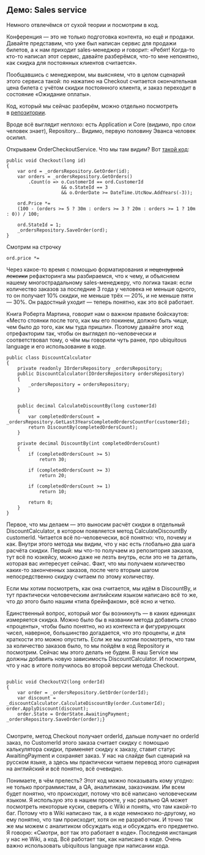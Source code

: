 ## Демо: Sales service

  
Немного отвлечёмся от сухой теории и посмотрим в код.   
  
Конференция — это не только подготовка контента, но ещё и продажи. Давайте представим, что уже был написан сервис для продажи билетов, а к нам приходит sales-менеджер и говорит: «Ребят! Когда-то кто-то написал этот сервис, давайте разберёмся, что-то мне непонятно, как скидка для постоянных клиентов считается».  
  
Пообщавшись с менеджером, мы выясняем, что в целом сценарий этого сервиса такой: по нажатию на Checkout считается окончательная цена билета с учётом скидки постоянного клиента, и заказ переходит в состояние «Ожидание оплаты».   
  
Код, который мы сейчас разберём, можно отдельно посмотреть в [репозитории](https://github.com/a-merson/DotNext2018/tree/master/DotNext.Sales).   
  
Вроде всё выглядит неплохо: есть Application и Core (видимо, про слои человек знает), Repository… Видимо, первую половину Эванса человек осилил.   
  
Открываем OrderCheckoutService. Что мы там видим? Вот [такой код](https://github.com/a-merson/DotNext2018/blob/master/DotNext.Sales/DotNext.Sales.Application/OrderCheckoutService.cs):

```
public void Checkout(long id)  
{  
    var ord = _ordersRepository.GetOrder(id);  
    var orders = _ordersRepository.GetOrders()  
        .Count(o => o.CustomerId == ord.CustomerId   
					&& o.StateId == 3  
                    && o.OrderDate >= DateTime.UtcNow.AddYears(-3));  
  
    ord.Price *= 
    (100 - (orders >= 5 ? 30m : orders >= 3 ? 20m : orders >= 1 ? 10m : 0)) / 100;  
    
    ord.StateId = 1;  
    _ordersRepository.SaveOrder(ord);  
}
```

 Смотрим на строчку 
 ```
ord.price *=
```


 Через какое-то время с помощью форматирования и ~~нецензурной лексики~~ рефакторинга мы разбираемся, что к чему, и объясняем нашему многострадальному sales-менеджеру, что логика такая: если количество заказов за последние 3 года у человека не меньше одного, то он получает 10% скидки, не меньше трёх — 20%, и не меньше пяти — 30%. Он радостный уходит — теперь понятно, как это всё работает.   
  
Книга Роберта Мартина, говорит нам о важном правиле бойскаутов: «Место стоянки после того, как мы его покинем, должно быть чище, чем было до того, как мы туда пришли». Поэтому давайте этот код отрефакторим так, чтобы он выглядел по-человечески и соответствовал тому, о чём мы говорили чуть ранее, про ubiquitous language и его использование в коде.

```
public class DiscountCalculator  
{  
    private readonly IOrdersRepository _ordersRepository;  
    public DiscountCalculator(IOrdersRepository ordersRepository)  
    {  
        _ordersRepository = ordersRepository;  
    }  
  
  
    public decimal CalculateDiscountBy(long customerId)  
    {  
        var completedOrdersCount = _ordersRepository.GetLast3YearsCompletedOrdersCountFor(customerId);  
        return DiscountBy(completedOrdersCount);  
    }  
  
    private decimal DiscountBy(int completedOrdersCount)  
    {  
        if (completedOrdersCount >= 5)  
            return 30;  
  
        if (completedOrdersCount >= 3)  
            return 20;  
  
        if (completedOrdersCount >= 1)  
            return 10;  
  
        return 0;  
    }  
}
```

Первое, что мы делаем — это выносим расчёт скидки в отдельный DiscountCalculator, в котором появляется метод CalculateDiscountBy customerId. Читается всё по-человечески, всё понятно: что, почему и как. Внутри этого метода мы видим, что у нас есть глобально два шага расчёта скидки. Первый: мы что-то получаем из репозитория заказов, тут всё по юзкейсу, можно даже не лезть внутрь, если это не та деталь, которая вас интересует сейчас. Факт, что мы получаем количество каких-то законченных заказов, после чего вторым шагом непосредственно скидку считаем по этому количеству.  
  
Если мы хотим посмотреть, как она считается, мы идём в DiscountBy, и тут практически человеческим английским языком написано всё то же, что до этого было нашим «типа брейнфаком», всё ясно и четко.   
  
Единственный вопрос, который мог бы возникнуть — в каких единицах измеряется скидка. Можно было бы в названии метода добавить слово «проценты», чтобы было понятно, но из контекста и фигурирующих чисел, наверное, большинство догадается, что это проценты, и для краткости это можно опустить. Если же мы хотим посмотреть, что там за количество заказов было, то мы пойдём в код Repository и посмотрим. Сейчас мы этого делать не будем. В наш Service мы должны добавить новую зависимость DiscountCalculator. И посмотрим, что у нас в итоге получилось во второй версии метода Checkout.

```

public void CheckoutV2(long orderId)
{    
	var order = _ordersRepository.GetOrder(orderId);
	var discount = _discountCalculator.CalculateDiscountBy(order.CustomerId);   order.ApplyDiscount(discount);
	order.State = OrderState.AwaitingPayment;    _ordersRepository.SaveOrder(order);}


```


Смотрите, метод Checkout получает orderId, дальше получает по orderId заказ, по CustomerId этого заказа считает скидку с помощью калькулятора скидки, применяет скидку к заказу, ставит статус AwaitingPayment и сохраняет заказ. У нас на слайде был сценарий на русском языке, а здесь мы практически читаем перевод этого сценария на английский и всё понятно, всё очевидно.   
  
Понимаете, в чём прелесть? Этот код можно показывать кому угодно: не только программистам, а QA, аналитикам, заказчикам. Им всем будет понятно, что происходит, потому что всё написано человеческим языком. Я использую это в нашем проекте, у нас реально QA может посмотреть некоторые куски, сверить с Wiki и понять, что там какой-то баг. Потому что в Wiki написано так, а в коде немножко по-другому, но ему понятно, что там происходит, хотя он не разработчик. И точно так же мы можем с аналитиком обсуждать код и обсуждать его предметно. Я говорю: «Смотри, вот так это работает в коде». Последняя инстанция у нас не Wiki, а код. Всё работает так, как написано в коде. Очень важно использовать ubiquitous language при написании кода.